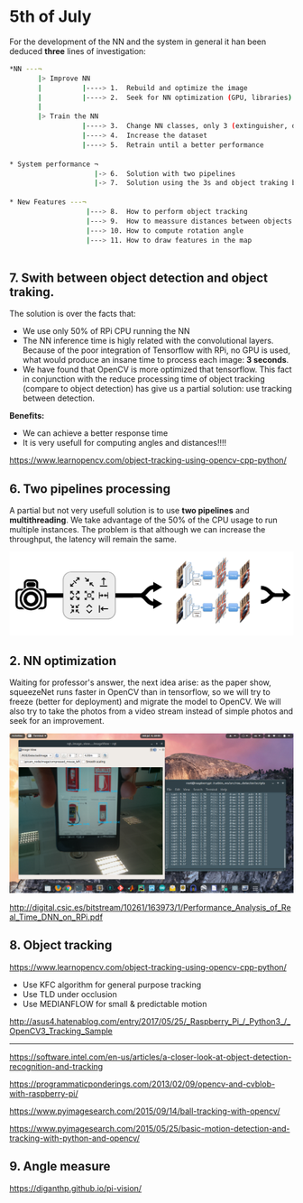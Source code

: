# 5th of July
For the development of the NN and the system in general it han been deduced **three** lines of investigation:

```bash
*NN ---¬
       |> Improve NN 
       |          |----> 1.  Rebuild and optimize the image
       |          |----> 2.  Seek for NN optimization (GPU, libraries)
       |
       |> Train the NN
                  |----> 3.  Change NN classes, only 3 (extinguisher, door, exit sign)
                  |----> 4.  Increase the dataset
                  |----> 5.  Retrain until a better performance

* System performance ¬
                     |-> 6.  Solution with two pipelines
                     |-> 7.  Solution using the 3s and object traking between frames

* New Features ---¬
                   |---> 8.  How to perform object tracking
                   |---> 9.  How to meassure distances between objects
                   |---> 10. How to compute rotation angle
                   |---> 11. How to draw features in the map
       
```

## 7. Swith between object detection and object traking.
The solution is over the facts that:
* We use only 50% of RPi CPU running the NN
* The NN inference time is higly related with the convolutional layers. Because of the poor integration of Tensorflow with RPi, no          GPU is used, what would produce an insane time to process each image: **3 seconds**.
* We have found that OpenCV is more optimized that tensorflow. This fact in conjunction with the reduce processing time of object tracking (compare to object detection) has give us a partial solution: use tracking between detection.

**Benefits:**
* We can achieve a better response time
* It is very usefull for computing angles and distances!!!!

https://www.learnopencv.com/object-tracking-using-opencv-cpp-python/

## 6. Two pipelines processing
A partial but not very usefull solution is to use **two pipelines** and **multithreading**. We take advantage of the 50% of the CPU usage to run multiple instances. The problem is that although we can increase the throughput, the latency will remain the same.

![alt text](https://github.com/vmarlasco/hello-world/blob/journalist/journal/07_05/TwoPipeline.png "Two pipeline approach")

## 2. NN optimization
Waiting for professor's answer, the next idea arise: as the paper show, squeezeNet runs faster in OpenCV than in tensorflow, so we will try to freeze (better for deployment) and migrate the model to OpenCV. We will also try to take the photos from a video stream instead of simple photos and seek for an improvement.

![alt text](https://github.com/vmarlasco/hello-world/blob/journalist/journal/07_05/InferenceTime_v00.png "Inference Time")

http://digital.csic.es/bitstream/10261/163973/1/Performance_Analysis_of_Real_Time_DNN_on_RPi.pdf


## 8. Object tracking
https://www.learnopencv.com/object-tracking-using-opencv-cpp-python/

* Use KFC algorithm for general purpose tracking
* Use TLD under occlusion
* Use  MEDIANFLOW for small & predictable motion

http://asus4.hatenablog.com/entry/2017/05/25/_Raspberry_Pi_/_Python3_/_OpenCV3_Tracking_Sample

--------------------- ------------------------------------- ------------------------------------------------------ ------------

https://software.intel.com/en-us/articles/a-closer-look-at-object-detection-recognition-and-tracking

https://programmaticponderings.com/2013/02/09/opencv-and-cvblob-with-raspberry-pi/

https://www.pyimagesearch.com/2015/09/14/ball-tracking-with-opencv/

https://www.pyimagesearch.com/2015/05/25/basic-motion-detection-and-tracking-with-python-and-opencv/

## 9. Angle measure
https://diganthp.github.io/pi-vision/




